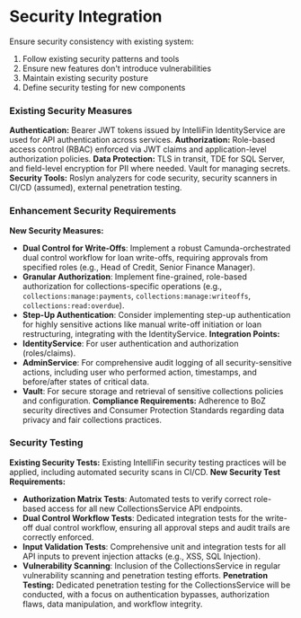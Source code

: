 # Security Integration

Ensure security consistency with existing system:

1. Follow existing security patterns and tools
2. Ensure new features don't introduce vulnerabilities
3. Maintain existing security posture
4. Define security testing for new components

### Existing Security Measures

**Authentication:** Bearer JWT tokens issued by IntelliFin IdentityService are used for API authentication across services.
**Authorization:** Role-based access control (RBAC) enforced via JWT claims and application-level authorization policies.
**Data Protection:** TLS in transit, TDE for SQL Server, and field-level encryption for PII where needed. Vault for managing secrets.
**Security Tools:** Roslyn analyzers for code security, security scanners in CI/CD (assumed), external penetration testing.

### Enhancement Security Requirements

**New Security Measures:**
-   **Dual Control for Write-Offs**: Implement a robust Camunda-orchestrated dual control workflow for loan write-offs, requiring approvals from specified roles (e.g., Head of Credit, Senior Finance Manager).
-   **Granular Authorization**: Implement fine-grained, role-based authorization for collections-specific operations (e.g., `collections:manage:payments`, `collections:manage:writeoffs`, `collections:read:overdue`).
-   **Step-Up Authentication**: Consider implementing step-up authentication for highly sensitive actions like manual write-off initiation or loan restructuring, integrating with the IdentityService.
**Integration Points:**
-   **IdentityService**: For user authentication and authorization (roles/claims).
-   **AdminService**: For comprehensive audit logging of all security-sensitive actions, including user who performed action, timestamps, and before/after states of critical data.
-   **Vault**: For secure storage and retrieval of sensitive collections policies and configuration.
**Compliance Requirements:** Adherence to BoZ security directives and Consumer Protection Standards regarding data privacy and fair collections practices.

### Security Testing

**Existing Security Tests:** Existing IntelliFin security testing practices will be applied, including automated security scans in CI/CD.
**New Security Test Requirements:**
-   **Authorization Matrix Tests**: Automated tests to verify correct role-based access for all new CollectionsService API endpoints.
-   **Dual Control Workflow Tests**: Dedicated integration tests for the write-off dual control workflow, ensuring all approval steps and audit trails are correctly enforced.
-   **Input Validation Tests**: Comprehensive unit and integration tests for all API inputs to prevent injection attacks (e.g., XSS, SQL Injection).
-   **Vulnerability Scanning**: Inclusion of the CollectionsService in regular vulnerability scanning and penetration testing efforts.
**Penetration Testing:** Dedicated penetration testing for the CollectionsService will be conducted, with a focus on authentication bypasses, authorization flaws, data manipulation, and workflow integrity.
